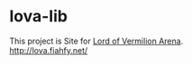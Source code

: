 lova-lib
===========

This project is Site for [Lord of Vermilion Arena](http://lova.jp/).  
<http://lova.fiahfy.net/>
